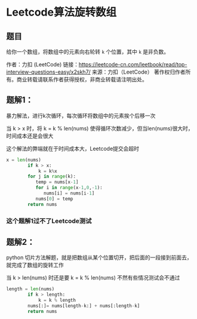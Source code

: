 # Leetcode算法旋转数组

## 题目

给你一个数组，将数组中的元素向右轮转 `k` 个位置，其中 `k` 是非负数。

作者：力扣 (LeetCode)
链接：https://leetcode-cn.com/leetbook/read/top-interview-questions-easy/x2skh7/
来源：力扣（LeetCode）
著作权归作者所有。商业转载请联系作者获得授权，非商业转载请注明出处。



## 题解1：

暴力解法，进行k次循环，每次循环将数组中的元素挨个后移一次

当 k > x 时，将 k = k % len(nums) 使得循环次数减少，但当len(nums)很大时，时间成本还是会很大

这个解法的弊端就在于时间成本大，Leetcode提交会超时

```python
x = len(nums)
        if k > x:
            k = k%x
        for j in range(k):
           temp = nums[x-1]
           for i in range(x-1,0,-1):
              nums[i] = nums[i-1]
           nums[0] = temp
        return nums
```

### 这个题解1过不了Leetcode测试



## 题解2：

python 切片方法解题，就是把数组从某个位置切开，把后面的一段接到前面去，就完成了数组的旋转工作

当 k > len(nums) 时还是要 k = k % len(nums) 不然有些情况测试会不通过

```python
length = len(nums)
        if k > length:
            k = k % length
        nums[:]= nums[length-k:] + nums[:length-k]
        return nums
```


